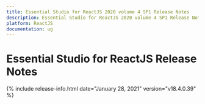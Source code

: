 ```yaml
---
title: Essential Studio for ReactJS 2020 volume 4 SP1 Release Notes  
description: Essential Studio for ReactJS 2020 volume 4 SP1 Release Notes  
platform: ReactJS
documentation: ug
---
```


# Essential Studio for ReactJS  Release Notes  

{% include release-info.html date="January 28, 2021"  version="v18.4.0.39" %} 





